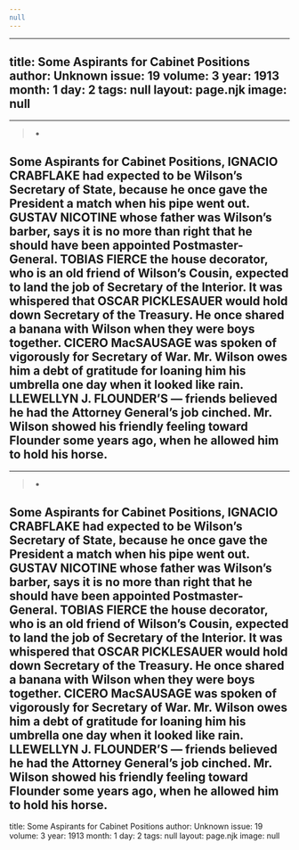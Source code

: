 ```yaml
---
null
---
```

---
title: Some Aspirants for Cabinet Positions
author: Unknown
issue: 19
volume: 3
year: 1913
month: 1
day: 2
tags: null
layout: page.njk
image: null
---
---
>-
  Some Aspirants for Cabinet Positions, IGNACIO CRABFLAKE had expected to be
  Wilson’s Secretary of State, because he once gave the President a match when
  his pipe went out. GUSTAV NICOTINE whose father was Wilson’s barber, says it
  is no more than right that he should have been appointed Postmaster-General.
  TOBIAS FIERCE the house decorator, who is an old friend of Wilson’s Cousin,
  expected to land the job of Secretary of the Interior. It was whispered that
  OSCAR PICKLESAUER would hold down Secretary of the Treasury. He once shared a
  banana with Wilson when they were boys together. CICERO MacSAUSAGE was spoken
  of vigorously for Secretary of War. Mr. Wilson owes him a debt of gratitude
  for loaning him his umbrella one day when it looked like rain. LLEWELLYN J.
  FLOUNDER’S — friends believed he had the Attorney General’s job cinched. Mr.
  Wilson showed his friendly feeling toward Flounder some years ago, when he
  allowed him to hold his horse.
---
---
>-
  Some Aspirants for Cabinet Positions, IGNACIO CRABFLAKE had expected to be
  Wilson’s Secretary of State, because he once gave the President a match when
  his pipe went out. GUSTAV NICOTINE whose father was Wilson’s barber, says it
  is no more than right that he should have been appointed Postmaster-General.
  TOBIAS FIERCE the house decorator, who is an old friend of Wilson’s Cousin,
  expected to land the job of Secretary of the Interior. It was whispered that
  OSCAR PICKLESAUER would hold down Secretary of the Treasury. He once shared a
  banana with Wilson when they were boys together. CICERO MacSAUSAGE was spoken
  of vigorously for Secretary of War. Mr. Wilson owes him a debt of gratitude
  for loaning him his umbrella one day when it looked like rain. LLEWELLYN J.
  FLOUNDER’S — friends believed he had the Attorney General’s job cinched. Mr.
  Wilson showed his friendly feeling toward Flounder some years ago, when he
  allowed him to hold his horse.
---

title: Some Aspirants for Cabinet Positions
author: Unknown
issue: 19
volume: 3
year: 1913
month: 1
day: 2
tags: null
layout: page.njk
image: null